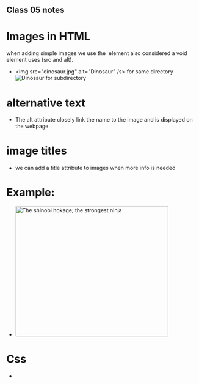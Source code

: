 ## Class 05 notes

# Images in HTML

<p> when adding simple images we use the <img> element also considered a void element uses (src and alt).

+  <img src="dinosaur.jpg" alt="Dinosaur" /s> for same directory  <img src="images/dinosaur.jpg" alt="Dinosaur" /> for subdirectory

# alternative text

+ The alt attribute closely link the name to the image and is displayed on the webpage.

# image titles 

+ we can add a title attribute to images when more info is needed 

# Example:

+ <img src="images/naruto.jpg"
        alt="The shinobi hokage; the strongest ninja"
        width="400"
        height="341"
        title="A ninja with a rasengan"/>

# Css

+ 
